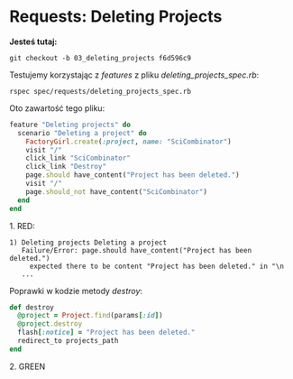 # Requests: Deleting Projects

**Jesteś tutaj:**

    git checkout -b 03_deleting_projects f6d596c9

Testujemy korzystając z *features* z pliku *deleting_projects_spec.rb*:

    rspec spec/requests/deleting_projects_spec.rb

Oto zawartość tego pliku:

```ruby
feature "Deleting projects" do
  scenario "Deleting a project" do
    FactoryGirl.create(:project, name: "SciCombinator")
    visit "/"
    click_link "SciCombinator"
    click_link "Destroy"
    page.should have_content("Project has been deleted.")
    visit "/"
    page.should_not have_content("SciCombinator")
  end
end
```

1\. RED:

    1) Deleting projects Deleting a project
       Failure/Error: page.should have_content("Project has been deleted.")
         expected there to be content "Project has been deleted." in "\n
       ...

Poprawki w kodzie metody *destroy*:

```ruby
def destroy
  @project = Project.find(params[:id])
  @project.destroy
  flash[:notice] = "Project has been deleted."
  redirect_to projects_path
end
```

2\. GREEN
